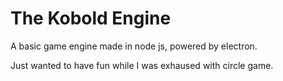 # The Kobold Engine

A basic game engine made in node js, powered by electron.

Just wanted to have fun while I was exhaused with circle game.